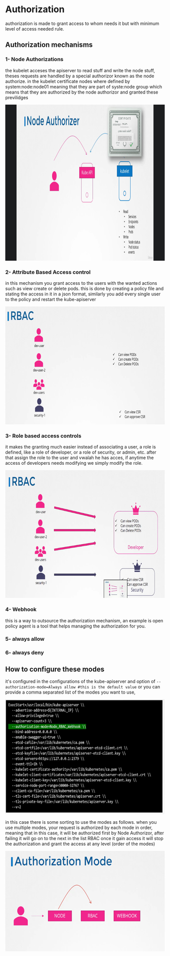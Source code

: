 # Authorization

authorization is made to grant access to whom needs it but with minimum level of access needed rule.

## Authorization mechanisms

### 1- Node Authorizations

the kubelet acceses the apiserver to read stuff and write the node stuff, theses requests are handled by a special authorizor known as the node authorize.
in the kubelet certificate nodes where defined by system:node:node01 meaning that they are part of syste:node group which means that they are authorized by the node authorizor and granted these previlidges

<img src="../../_resources/158dfb11acc5db0f0cd7cdfcfda71066.png" alt="158dfb11acc5db0f0cd7cdfcfda71066.png" width="1017" height="491" class="jop-noMdConv">

### 2- Attribute Based Access control

in this mechanism you grant access to the users with the wanted actions such as view create or delete pods.
this is done by creating a policy file and stating the access in it in a json format, similarly you add every single user to the policy and restart the kube-apiserver

<img src="../../_resources/7540a3f0d0ab2d8b5d9180c2636d3f19.png" alt="7540a3f0d0ab2d8b5d9180c2636d3f19.png" width="759" height="371">

### 3- Role based access controls

it makes the granting much easier
instead of associating a user, a role is defined, like a role of developer, or a role of security, or admin, etc.
after that assign the role to the user and vwalah he has acces, if anytime the access of developers needs modifying we simply modify the role.

<img src="../../_resources/ba19e02c581383c85110b251a777009e.png" alt="ba19e02c581383c85110b251a777009e.png" width="765" height="402">

### 4- Webhook

this is a way to outsource the authorization mechanism, an example is open policy agent is a tool that helps managing the authorization for you.

### 5- always allow

### 6- always deny

## How to configure these modes

it's configured in the configurations of the kube-apiserver and option of
`--authorization-mode=Always allow #this is the default value`
or you can provide a comma separated list of the modes you want to use, 

<img src="../../_resources/159752de22b2b326c1e850b528aaa5e3.png" alt="159752de22b2b326c1e850b528aaa5e3.png" width="684" height="361">

in this case there is some sorting to use the modes as follows.
when you use multiple modes, your request is authorized by each mode in order, meaning that in this case, it will be authorized first by Node Authorizor, after failing it will go on to the next in the list RBAC once it gain access it will stop the authorization and grant the access at any level (order of the modes)

<img src="../../_resources/b6672ebcd69d7100fce6f6fbee901bb1.png" alt="b6672ebcd69d7100fce6f6fbee901bb1.png" width="639" height="316">

